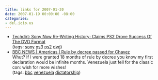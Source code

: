 ```yaml
---
title: links for 2007-01-20
date: 2007-01-19 00:00:00 -08:00
categories:
- del.icio.us
---
```


<ul class="delicious">
	<li>
		<div class="delicious-link"><a href="http://techdirt.com/articles/20070117/104753.shtml">Techdirt: Sony Now Re-Writing History: Claims PS2 Drove Success Of The DVD Format</a></div>
		<div class="delicious-tags">(tags: <a href="http://del.icio.us/torrez/sony">sony</a> <a href="http://del.icio.us/torrez/ps3">ps3</a> <a href="http://del.icio.us/torrez/ps2">ps2</a> <a href="http://del.icio.us/torrez/dvd">dvd</a>)</div>
	</li>
	<li>
		<div class="delicious-link"><a href="http://news.bbc.co.uk/2/hi/americas/6277379.stm">BBC NEWS | Americas | Rule by decree passed for Chavez</a></div>
		<div class="delicious-extended">Whut? If I were granted 18 months of rule by decree you know my first declaration would be infinite months. Venezuela just fell for the classic con: wish for more wishes!</div>
		<div class="delicious-tags">(tags: <a href="http://del.icio.us/torrez/bbc">bbc</a> <a href="http://del.icio.us/torrez/venezuela">venezuela</a> <a href="http://del.icio.us/torrez/dictatorship">dictatorship</a>)</div>
	</li>
</ul>
